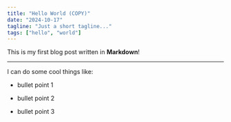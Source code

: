 ```yaml
---
title: "Hello World (COPY)"
date: "2024-10-17"
tagline: "Just a short tagline..."
tags: ["hello", "world"]
---
```


This is my first blog post written in **Markdown**!


----------


I can do some cool things like:

- bullet point 1

- bullet point 2

- bullet point 3


